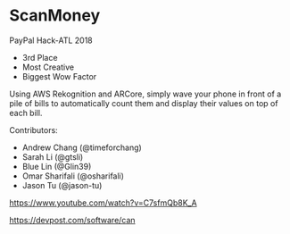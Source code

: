 # ScanMoney
PayPal Hack-ATL 2018
* 3rd Place
* Most Creative
* Biggest Wow Factor

Using AWS Rekognition and ARCore, simply wave your phone in front of a pile of bills to automatically count them and display their values on top of each bill.

Contributors:
* Andrew Chang (@timeforchang)
* Sarah Li (@gtsli)
* Blue Lin (@Glin39)
* Omar Sharifali (@osharifali)
* Jason Tu (@jason-tu)

https://www.youtube.com/watch?v=C7sfmQb8K_A

https://devpost.com/software/can
